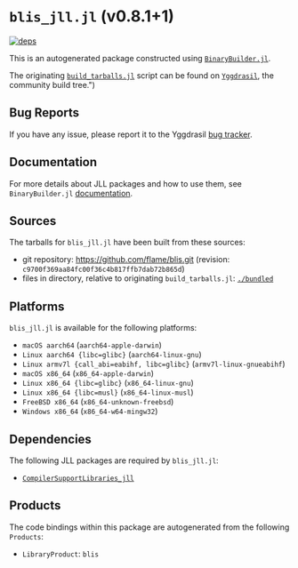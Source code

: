 # `blis_jll.jl` (v0.8.1+1)

[![deps](https://juliahub.com/docs/blis_jll/deps.svg)](https://juliahub.com/ui/Packages/blis_jll/2bHf3?page=2)

This is an autogenerated package constructed using [`BinaryBuilder.jl`](https://github.com/JuliaPackaging/BinaryBuilder.jl).

The originating [`build_tarballs.jl`](https://github.com/JuliaPackaging/Yggdrasil/blob/3f85ffc07a2081f51616a4ec52ccc54243932b9e/B/blis/build_tarballs.jl) script can be found on [`Yggdrasil`](https://github.com/JuliaPackaging/Yggdrasil/), the community build tree.")

## Bug Reports

If you have any issue, please report it to the Yggdrasil [bug tracker](https://github.com/JuliaPackaging/Yggdrasil/issues).

## Documentation

For more details about JLL packages and how to use them, see `BinaryBuilder.jl` [documentation](https://docs.binarybuilder.org/stable/jll/).

## Sources

The tarballs for `blis_jll.jl` have been built from these sources:

* git repository: https://github.com/flame/blis.git (revision: `c9700f369aa84fc00f36c4b817ffb7dab72b865d`)
* files in directory, relative to originating `build_tarballs.jl`: [`./bundled`](https://github.com/JuliaPackaging/Yggdrasil/tree/3f85ffc07a2081f51616a4ec52ccc54243932b9e/B/blis/bundled)

## Platforms

`blis_jll.jl` is available for the following platforms:

* `macOS aarch64` (`aarch64-apple-darwin`)
* `Linux aarch64 {libc=glibc}` (`aarch64-linux-gnu`)
* `Linux armv7l {call_abi=eabihf, libc=glibc}` (`armv7l-linux-gnueabihf`)
* `macOS x86_64` (`x86_64-apple-darwin`)
* `Linux x86_64 {libc=glibc}` (`x86_64-linux-gnu`)
* `Linux x86_64 {libc=musl}` (`x86_64-linux-musl`)
* `FreeBSD x86_64` (`x86_64-unknown-freebsd`)
* `Windows x86_64` (`x86_64-w64-mingw32`)

## Dependencies

The following JLL packages are required by `blis_jll.jl`:

* [`CompilerSupportLibraries_jll`](https://github.com/JuliaBinaryWrappers/CompilerSupportLibraries_jll.jl)

## Products

The code bindings within this package are autogenerated from the following `Products`:

* `LibraryProduct`: `blis`

